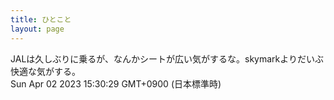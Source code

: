 ```yaml
---
title: ひとこと
layout: page
---
```

<div class="box" dt="1680417029813">
  JALは久しぶりに乗るが、なんかシートが広い気がするな。skymarkよりだいぶ快適な気がする。
  <div class="content is-small">Sun Apr 02 2023 15:30:29 GMT+0900 (日本標準時)</div>
</div>